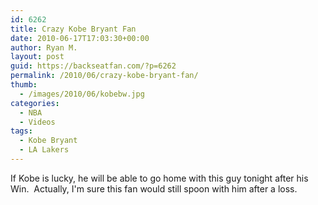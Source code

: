 ```yaml
---
id: 6262
title: Crazy Kobe Bryant Fan
date: 2010-06-17T17:03:30+00:00
author: Ryan M.
layout: post
guid: https://backseatfan.com/?p=6262
permalink: /2010/06/crazy-kobe-bryant-fan/
thumb:
  - /images/2010/06/kobebw.jpg
categories:
  - NBA
  - Videos
tags:
  - Kobe Bryant
  - LA Lakers
---
```


<div class="entry">
  <p>
  </p>

  <p>
    If Kobe is lucky, he will be able to go home with this guy tonight after his Win.  Actually, I'm sure this fan would still spoon with him after a loss.
  </p>
</div>
